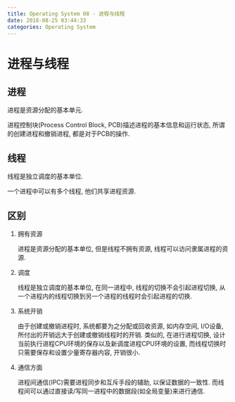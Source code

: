 ```yaml
---
title: Operating System 08 - 进程与线程
date: 2018-08-25 03:44:33
categories: Operating System
---
```

# 进程与线程

<!--more-->

## 进程

进程是资源分配的基本单元.

进程控制块(Process Control Block, PCB)描述进程的基本信息和运行状态, 所谓的创建进程和撤销进程, 都是对于PCB的操作.

## 线程

线程是独立调度的基本单位.

一个进程中可以有多个线程, 他们共享进程资源.

## 区别

1. 拥有资源

    进程是资源分配的基本单位, 但是线程不拥有资源, 线程可以访问隶属进程的资源.

2. 调度

    线程是独立调度的基本单位, 在同一进程中, 线程的切换不会引起进程切换, 从一个进程内的线程切换到另一个进程的线程时会引起进程的切换.

3. 系统开销

    由于创建或撤销进程时, 系统都要为之分配或回收资源, 如内存空间, I/O设备, 所付出的开销远大于创建或撤销线程时的开销. 类似的, 在进行进程切换, 设计当前执行进程CPU环境的保存以及新调度进程CPU环境的设置, 而线程切换时只需要保存和设置少量寄存器内容, 开销很小.

4. 通信方面

    进程间通信(IPC)需要进程同步和互斥手段的辅助, 以保证数据的一致性. 而线程间可以通过直接读/写同一进程中的数据段(如全局变量)来进行通信.